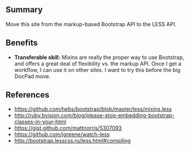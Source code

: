 ## Summary

Move this site from the markup-based Bootstrap API to the LESS API. 

## Benefits

 * **Transferable skill:** Mixins are really the proper way to use Bootstrap, and offers a great deal of flexibility vs. the markup API. Once I get a workflow, I can use it on other sites.
I want to try this before the big DocPad move.


## References

 - <https://github.com/twbs/bootstrap/blob/master/less/mixins.less>
 - <http://ruby.bvision.com/blog/please-stop-embedding-bootstrap-classes-in-your-html>
 - <https://gist.github.com/mattnorris/5307093>
 - <https://github.com/jgreene/watch-less>
 - <http://bootstrap.lesscss.ru/less.html#compiling>